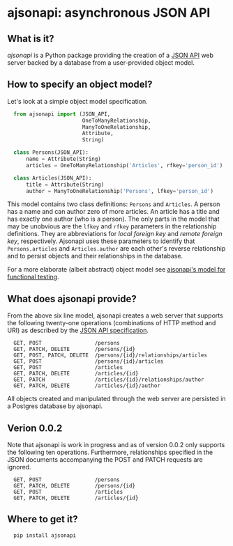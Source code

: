 # ajsonapi: asynchronous JSON API


## What is it?

*ajsonapi* is a Python package providing the creation of a [JSON
API][json-api] web server backed by a database from a user-provided object
model.


## How to specify an object model?

Let's look at a simple object model specification.

```python
  from ajsonapi import (JSON_API,
                        OneToManyRelationship,
                        ManyToOneRelationship,
                        Attribute,
                        String)

  class Persons(JSON_API):
      name = Attribute(String)
      articles = OneToManyRelationship('Articles', rfkey='person_id')

  class Articles(JSON_API):
      title = Attribute(String)
      author = ManyToOneRelationship('Persons', lfkey='person_id')
```

This model contains two class definitions: `Persons` and `Articles`. A person
has a name and can author zero of more articles. An article has a title and
has exactly one author (who is a person). The only parts in the model that may
be unobvious are the `lfkey` and `rfkey` parameters in the relationship
definitions. They are abbreviations for *local foreign key* and *remote
foreign key*, respectively. Ajsonapi uses these parameters to identify that
`Persons.articles` and `Articles.author` are each other's reverse relationship
and to persist objects and their relationships in the database.

For a more elaborate (albeit abstract) object model see [ajsonapi's model for
functional testing][functest-model].


## What does ajsonapi provide?

From the above six line model, ajsonapi creates a web server that supports the
following twenty-one operations (combinations of HTTP method and URI) as
described by the [JSON API specification][json-api-spec].

```
  GET, POST                 /persons
  GET, PATCH, DELETE        /persons/{id}
  GET, POST, PATCH, DELETE  /persons/{id}/relationships/articles
  GET, POST                 /persons/{id}/articles
  GET, POST                 /articles
  GET, PATCH, DELETE        /articles/{id}
  GET, PATCH                /articles/{id}/relationships/author
  GET, PATCH, DELETE        /articles/{id}/author
```

All objects created and manipulated through the web server are persisted in a
Postgres database by ajsonapi.


## Verion 0.0.2

Note that ajsonapi is work in progress and as of version 0.0.2 only supports
the following ten operations. Furthermore, relationships specified in the JSON
documents accompanying the POST and PATCH requests are ignored.

```
  GET, POST                 /persons
  GET, PATCH, DELETE        /persons/{id}
  GET, POST                 /articles
  GET, PATCH, DELETE        /articles/{id}
```


## Where to get it?

```sh
  pip install ajsonapi
```



[json-api]: https://jsonapi.org
[json-api-spec]: https://jsonapi.org/format
[functest-model]: https://gitlab.com/rvdg/aiojsonapi/aiojsonapi/functests/model.py
